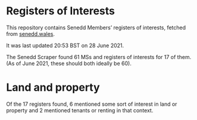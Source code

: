 # Registers of Interests

This repository contains Senedd Members’ registers of interests, fetched from [senedd.wales](https://senedd.wales/).

It was last updated 20:53 BST on 28 June 2021.

The Senedd Scraper found 61 MSs and registers of interests for 17 of them. (As of June 2021, these should both ideally be 60).

# Land and property

Of the 17 registers found, 6 mentioned some sort of interest in land or property and 2 mentioned tenants or renting in that context.
